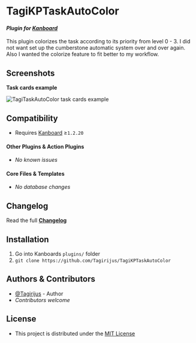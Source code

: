# TagiKPTaskAutoColor

#### _Plugin for [Kanboard](https://github.com/fguillot/kanboard "Kanboard - Kanban Project Management Software")_

This plugin colorizes the task according to its priority from level 0 - 3. I did not want set up the cumberstone automatic system over and over again. Also I wanted the colorize feature to fit better to my workflow.


Screenshots
-------------

**Task cards example**

![TagiTaskAutoColor task cards example](../master/Screenshots/TagiTaskAutoColor_task_cards.png)


Compatibility
-------------

- Requires [Kanboard](https://github.com/fguillot/kanboard "Kanboard - Kanban Project Management Software") ≥`1.2.20`

#### Other Plugins & Action Plugins
- _No known issues_
#### Core Files & Templates
- _No database changes_


Changelog
---------

Read the full [**Changelog**](../master/changelog.md "See changes")
 

Installation
------------

1. Go into Kanboards `plugins/` folder
2. `git clone https://github.com/Tagirijus/TagiKPTaskAutoColor`


Authors & Contributors
----------------------

- [@Tagirijus](https://github.com/Tagirijus) - Author
- _Contributors welcome_


License
-------
- This project is distributed under the [MIT License](../master/LICENSE "Read The MIT license")
